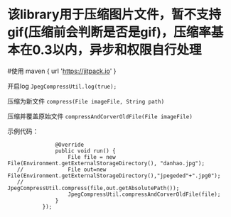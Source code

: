 # 该library用于压缩图片文件，暂不支持gif(压缩前会判断是否是gif)，压缩率基本在0.3以内，异步和权限自行处理
 
 
 
#使用
maven { url 'https://jitpack.io' }

 
 
 开启log
    ```
        JpegCompressUtil.log(true);
    ```
  
 压缩为新文件
 ```compress(File imageFile, String path)```
 
 压缩并覆盖原始文件
 ```compressAndCorverOldFile(File imageFile)```
 
 示例代码：
 ```LifeUtil.permission(PermissionType.WRITE_EXTERNAL_STORAGE, PermissionType.READ_EXTERNAL_STORAGE).run(new Runnable() {
                @Override
                public void run() {
                    File file = new File(Environment.getExternalStorageDirectory(), "danhao.jpg");
    //              File out=new File(Environment.getExternalStorageDirectory(),"jpegeded"+".jpg0");
    //              JpegCompressUtil.compress(file,out.getAbsolutePath());
                    JpegCompressUtil.compressAndCorverOldFile(file);
                }
            });
 ```